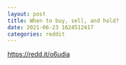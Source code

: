 ```yaml
--- 
layout: post 
title: When to buy, sell, and hold? 
date: 2021-06-23 1624512417 
categories: reddit 
--- 
```

https://redd.it/o6udia